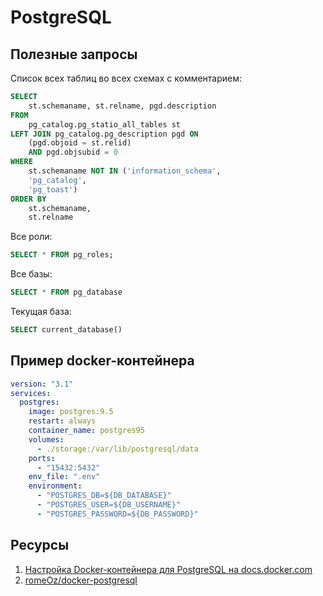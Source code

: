 # PostgreSQL

## Полезные запросы

Список всех таблиц во всех схемах с комментарием:
```sql
SELECT
	st.schemaname, st.relname, pgd.description
FROM
	pg_catalog.pg_statio_all_tables st
LEFT JOIN pg_catalog.pg_description pgd ON
	(pgd.objoid = st.relid)
	AND pgd.objsubid = 0
WHERE
	st.schemaname NOT IN ('information_schema',
	'pg_catalog',
	'pg_toast')
ORDER BY
	st.schemaname,
	st.relname
```

Все роли:
```sql
SELECT * FROM pg_roles;
```

Все базы:
```sql
SELECT * FROM pg_database
```

Текущая база:
```sql
SELECT current_database()
```

## Пример docker-контейнера

```yaml
version: "3.1"
services:
  postgres:
    image: postgres:9.5
    restart: always
    container_name: postgres95
    volumes:
      - ./storage:/var/lib/postgresql/data
    ports:
      - "15432:5432"
    env_file: ".env"
    environment:
      - "POSTGRES_DB=${DB_DATABASE}"
      - "POSTGRES_USER=${DB_USERNAME}"
      - "POSTGRES_PASSWORD=${DB_PASSWORD}"
```

## Ресурсы

1. [Настройка Docker-контейнера для PostgreSQL на docs.docker.com](https://docs.docker.com/samples/library/postgres/)
2. [romeOz/docker-postgresql](https://github.com/romeOz/docker-postgresql)